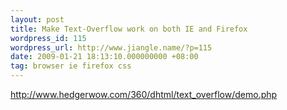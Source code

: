 ```yaml
---
layout: post
title: Make Text-Overflow work on both IE and Firefox
wordpress_id: 115
wordpress_url: http://www.jiangle.name/?p=115
date: 2009-01-21 18:13:10.000000000 +08:00
tag: browser ie firefox css
---
```

http://www.hedgerwow.com/360/dhtml/text_overflow/demo.php

